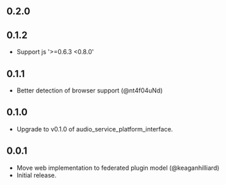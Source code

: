 ## 0.2.0

## 0.1.2

* Support js '>=0.6.3 <0.8.0'

## 0.1.1

* Better detection of browser support (@nt4f04uNd)

## 0.1.0

* Upgrade to v0.1.0 of audio_service_platform_interface.

## 0.0.1

* Move web implementation to federated plugin model (@keaganhilliard)
* Initial release.
